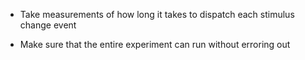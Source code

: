 - Take measurements of how long it takes to dispatch each stimulus change event

- Make sure that the entire experiment can run without erroring out
